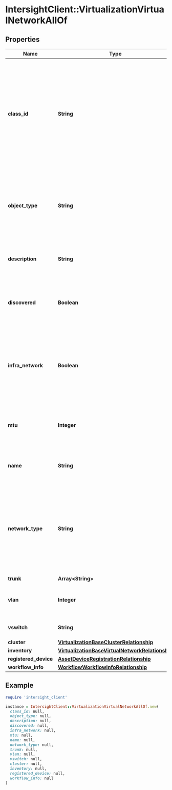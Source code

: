 # IntersightClient::VirtualizationVirtualNetworkAllOf

## Properties

| Name | Type | Description | Notes |
| ---- | ---- | ----------- | ----- |
| **class_id** | **String** | The fully-qualified name of the instantiated, concrete type. This property is used as a discriminator to identify the type of the payload when marshaling and unmarshaling data. | [default to &#39;virtualization.VirtualNetwork&#39;] |
| **object_type** | **String** | The fully-qualified name of the instantiated, concrete type. The value should be the same as the &#39;ClassId&#39; property. | [default to &#39;virtualization.VirtualNetwork&#39;] |
| **description** | **String** | Human readable description about this network. | [optional] |
| **discovered** | **Boolean** | Flag to indicate whether the configuration is created from inventory object. | [optional][readonly] |
| **infra_network** | **Boolean** | A flag to distinguish if a network belongs to an infrastructure network or a user defined network that guest workloads can use. | [optional] |
| **mtu** | **Integer** | Maximum transmissible unit of data in bytes that can be sent across the network. | [optional] |
| **name** | **String** | Name of the virtual network. Name must be unique. | [optional] |
| **network_type** | **String** | Type of network layer, either L2 or L3. * &#x60;unknown&#x60; - This network is of an unknown network type. * &#x60;L2&#x60; - A Layer 2 switching network type. | [optional][default to &#39;unknown&#39;] |
| **trunk** | **Array&lt;String&gt;** |  | [optional] |
| **vlan** | **Integer** | A VLAN id set on the network attachment point. | [optional] |
| **vswitch** | **String** | Name of the virtual switch. | [optional] |
| **cluster** | [**VirtualizationBaseClusterRelationship**](VirtualizationBaseClusterRelationship.md) |  | [optional] |
| **inventory** | [**VirtualizationBaseVirtualNetworkRelationship**](VirtualizationBaseVirtualNetworkRelationship.md) |  | [optional] |
| **registered_device** | [**AssetDeviceRegistrationRelationship**](AssetDeviceRegistrationRelationship.md) |  | [optional] |
| **workflow_info** | [**WorkflowWorkflowInfoRelationship**](WorkflowWorkflowInfoRelationship.md) |  | [optional] |

## Example

```ruby
require 'intersight_client'

instance = IntersightClient::VirtualizationVirtualNetworkAllOf.new(
  class_id: null,
  object_type: null,
  description: null,
  discovered: null,
  infra_network: null,
  mtu: null,
  name: null,
  network_type: null,
  trunk: null,
  vlan: null,
  vswitch: null,
  cluster: null,
  inventory: null,
  registered_device: null,
  workflow_info: null
)
```

